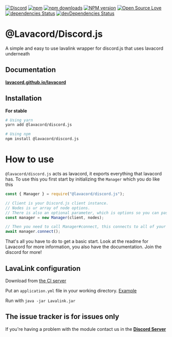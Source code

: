 [![Discord](https://discordapp.com/api/guilds/323779330033319941/embed.png)](https://discord.gg/wXrjZmV)
[![npm](https://img.shields.io/npm/v/npm.svg)](https://www.npmjs.com/package/@lavacord/discord.js)
[![npm downloads](https://img.shields.io/npm/dt/@lavacord/discord.js.svg?maxAge=3600)](https://www.npmjs.com/package/@lavacord/discord.js)
[![NPM version](https://badge.fury.io/js/%40lavacord%2Fdiscord.js.png)](http://badge.fury.io/js/@lavacord/discord.js)
[![Open Source Love](https://badges.frapsoft.com/os/mit/mit.svg?v=102)](https://github.com/ellerbrock/open-source-badge/)
[![dependencies Status](https://david-dm.org/lavacord/discord.js/status.svg)](https://david-dm.org/lavacord/discord.js)
[![devDependencies Status](https://david-dm.org/lavacord/discord.js/dev-status.svg)](https://david-dm.org/lavacord/discord.js?type=dev)

# @Lavacord/Discord.js
A simple and easy to use lavalink wrapper for discord.js that uses lavacord underneath

## Documentation
[**lavacord.github.io/lavacord**](https://lavacord.github.io/Lavacord/)

## Installation

**For stable**
```bash
# Using yarn
yarn add @lavacord/discord.js

# Using npm
npm install @lavacord/discord.js
```

# How to use
`@lavacord/discord.js` acts as lavacord, it exports everything that lavacord has.
To use this you first start by initializing the `Manager` which you do like this

```javascript
const { Manager } = require("@lavacord/discord.js");

// Client is your Discord.js client instance.
// Nodes is ur array of node options.
// There is also an optional parameter, which is options so you can pass your user id, shard count manually if you want to
const manager = new Manager(client, nodes);

// Then you need to call Manager#connect, this connects to all of your Lavalink Nodes so the library can function. The function does return a Promise which you want to handle
await manager.connect();
```

That's all you have to do to get a basic start.
Look at the readme for Lavacord for more information, you also have the documentation. Join the discord for more!

## LavaLink configuration
Download from [the CI server](https://ci.fredboat.com/viewLog.html?buildId=lastSuccessful&buildTypeId=Lavalink_Build&tab=artifacts&guest=1)

Put an `application.yml` file in your working directory. [Example](https://github.com/Frederikam/Lavalink/blob/master/LavalinkServer/application.yml.example)

Run with `java -jar Lavalink.jar`

## The issue tracker is for issues only
If you're having a problem with the module contact us in the [**Discord Server**](https://discord.gg/wXrjZmV)
